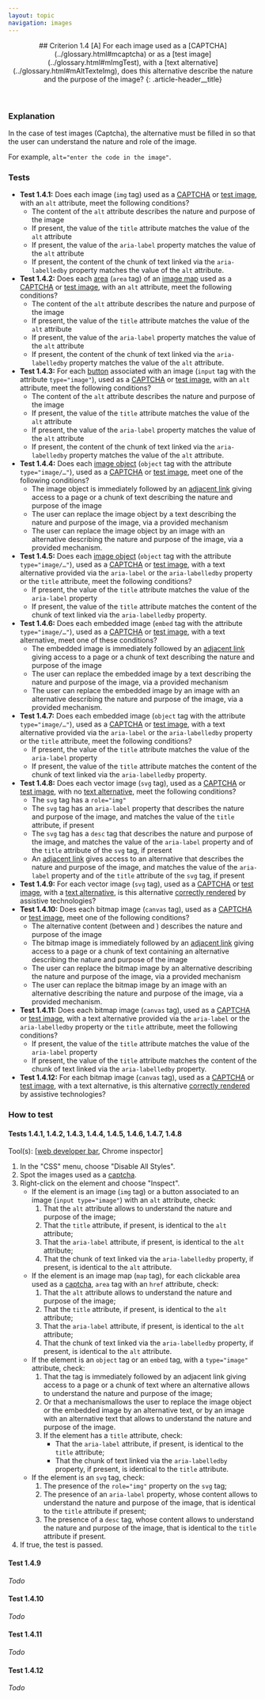 ```yaml
---
layout: topic
navigation: images
---
```


<header>
## Criterion 1.4 [A] <span>For each image used as a [CAPTCHA](../glossary.html#mcaptcha) or as a [test image](../glossary.html#mImgTest), with a [text alternative](../glossary.html#mAltTexteImg), does this alternative describe the nature and the purpose of the image?</span>
{: .article-header__title}
</header>

### Explanation

In the case of test images (Captcha), the alternative must be filled in so that the user can understand the nature and role of the image.

For example, `alt="enter the code in the image"`.

### Tests

*   **Test 1.4.1:** Does each image (`img` tag) used as a [CAPTCHA](../glossary.html#mcaptcha) or [test image](../glossary.html#mImgTest), with an `alt` attribute, meet the following conditions?
    *   The content of the `alt` attribute describes the nature and purpose of the image
    *   If present, the value of the `title` attribute matches the value of the `alt` attribute
    *   If present, the value of the `aria-label` property matches the value of the `alt` attribute
    *   If present, the content of the chunk of text linked via the `aria-labelledby` property matches the value of the `alt` attribute.
*   **Test 1.4.2:** Does each [area](../glossary.html#mZone) (`area` tag) of an [image map](../glossary.html#mImgReactive) used as a [CAPTCHA](../glossary.html#mcaptcha) or [test image](../glossary.html#mImgTest), with an `alt` attribute, meet the following conditions?
    *   The content of the `alt` attribute describes the nature and purpose of the image
    *   If present, the value of the `title` attribute matches the value of the `alt` attribute
    *   If present, the value of the `aria-label` property matches the value of the `alt` attribute
    *   If present, the content of the chunk of text linked via the `aria-labelledby` property matches the value of the `alt` attribute.
*   **Test 1.4.3:** For each [button](../glossary.html#mBtnForm) associated with an image (`input` tag with the attribute `type="image"`), used as a [CAPTCHA](../glossary.html#mcaptcha) or [test image](../glossary.html#mImgTest), with an `alt` attribute, meet the following conditions?
    *   The content of the `alt` attribute describes the nature and purpose of the image
    *   If present, the value of the `title` attribute matches the value of the `alt` attribute
    *   If present, the value of the `aria-label` property matches the value of the `alt` attribute
    *   If present, the content of the chunk of text linked via the `aria-labelledby` property matches the value of the `alt` attribute.
*   **Test 1.4.4:** Does each [image object](../glossary.html#mImgObj) (`object` tag with the attribute `type="image/…"`), used as a [CAPTCHA](../glossary.html#mcaptcha) or [test image](../glossary.html#mImgTest), meet one of the following conditions?
    *   The image object is immediately followed by an [adjacent link](../glossary.html#mLienAdj) giving access to a page or a chunk of text describing the nature and purpose of the image
    *   The user can replace the image object by a text describing the nature and purpose of the image, via a provided mechanism
    *   The user can replace the image object by an image with an alternative describing the nature and purpose of the image, via a provided mechanism.
*   **Test 1.4.5:** Does each [image object](../glossary.html#mImgObj) (`object` tag with the attribute `type="image/…"`), used as a [CAPTCHA](../glossary.html#mcaptcha) or [test image](../glossary.html#mImgTest), with a text alternative provided via the `aria-label` or the `aria-labelledby` property or the `title` attribute, meet the following conditions?
    *   If present, the value of the `title` attribute matches the value of the `aria-label` property
    *   If present, the value of the `title` attribute matches the content of the chunk of text linked via the `aria-labelledby` property.
*   **Test 1.4.6:** Does each embedded image (`embed` tag with the attribute `type="image/…"`), used as a [CAPTCHA](../glossary.html#mcaptcha) or [test image](../glossary.html#mImgTest), with a text alternative, meet one of these conditions?
    *   The embedded image is immediately followed by an [adjacent link](../glossary.html#mLienAdj) giving access to a page or a chunk of text describing the nature and purpose of the image
    *   The user can replace the embedded image by a text describing the nature and purpose of the image, via a provided mechanism
    *   The user can replace the embedded image by an image with an alternative describing the nature and purpose of the image, via a provided mechanism.
*   **Test 1.4.7:** Does each embedded image (`object` tag with the attribute `type="image/…"`), used as a [CAPTCHA](../glossary.html#mcaptcha) or [test image](../glossary.html#mImgTest), with a text alternative provided via the `aria-label` or the `aria-labelledby` property or the `title` attribute, meet the following conditions?
    *   If present, the value of the `title` attribute matches the value of the `aria-label` property
    *   If present, the value of the `title` attribute matches the content of the chunk of text linked via the `aria-labelledby` property.
*   **Test 1.4.8:** Does each vector image (`svg` tag), used as a [CAPTCHA](../glossary.html#mcaptcha) or [test image](../glossary.html#mImgTest), with no [text alternative](../glossary.html#alternative-svg), meet the following conditions?
    *   The `svg` tag has a `role="img"`
    *   The `svg` tag has an `aria-label` property that describes the nature and purpose of the image, and matches the value of the `title` attribute, if present
    *   The `svg` tag has a `desc` tag that describes the nature and purpose of the image, and matches the value of the `aria-label` property and of the `title` attribute of the `svg` tag, if present
    *   An [adjacent link](../glossary.html#mLienAdj) gives access to an alternative that describes the nature and purpose of the image, and matches the value of the `aria-label` property and of the `title` attribute of the `svg` tag, if present
*   **Test 1.4.9:** For each vector image (`svg` tag), used as a [CAPTCHA](../glossary.html#mcaptcha) or [test image](../glossary.html#mImgTest), with a [text alternative](../glossary.html#alternative-svg), is this alternative [correctly rendered](../glossary.html#mCorrectlyRendered) by assistive technologies?
*   **Test 1.4.10:** Does each bitmap image (`canvas` tag), used as a [CAPTCHA](../glossary.html#mcaptcha) or [test image](../glossary.html#mImgTest), meet one of the following conditions?
    *   The alternative content (between <canvas> and </canvas>) describes the nature and purpose of the image
    *   The bitmap image is immediately followed by an [adjacent link](../glossary.html#mLienAdj) giving access to a page or a chunk of text containing an alternative describing the nature and purpose of the image
    *   The user can replace the bitmap image by an alternative describing the nature and purpose of the image, via a provided mechanism
    *   The user can replace the bitmap image by an image with an alternative describing the nature and purpose of the image, via a provided mechanism.
*   **Test 1.4.11:** Does each bitmap image (`canvas` tag), used as a [CAPTCHA](../glossary.html#mcaptcha) or [test image](../glossary.html#mImgTest), with a text alternative provided via the `aria-label` or the `aria-labelledby` property or the `title` attribute, meet the following conditions?
    *   If present, the value of the `title` attribute matches the value of the `aria-label` property
    *   If present, the value of the `title` attribute matches the content of the chunk of text linked via the `aria-labelledby` property.
*   **Test 1.4.12:** For each bitmap image (`canvas` tag), used as a [CAPTCHA](../glossary.html#mcaptcha) or [test image](../glossary.html#mImgTest), with a text alternative, is this alternative [correctly rendered](../glossary.html#mCorrectlyRendered) by assistive technologies?

### How to test

#### Tests 1.4.1, 1.4.2, 1.4.3, 1.4.4, 1.4.5, 1.4.6, 1.4.7, 1.4.8

Tool(s): [[web developer bar](../tools.html#web-developer-bar), Chrome inspector]

1.  In the "CSS" menu, choose "Disable All Styles".
2.  Spot the images used as a [captcha](https://disic.github.io/rgaa_referentiel_en/glossary.html#captcha).
3.  Right-click on the element and choose "Inspect".
    *   If the element is an image (`img` tag) or a button associated to an image (`input type="image"`) with an `alt` attribute, check:
        1.  That the `alt` attribute allows to understand the nature and purpose of the image;
        2.  That the `title` attribute, if present, is identical to the `alt` attribute;
        3.  That the `aria-label` attribute, if present, is identical to the `alt` attribute;
        4.  That the chunk of text linked via the `aria-labelledby` property, if present, is identical to the `alt` attribute.
    *   If the element is an image map (`map` tag), for each clickable area used as a [captcha](https://disic.github.io/rgaa_referentiel_en/glossary.html#captcha), `area` tag with an `href` attribute, check:
        1.  That the `alt` attribute allows to understand the nature and purpose of the image;
        2.  That the `title` attribute, if present, is identical to the `alt` attribute;
        3.  That the `aria-label` attribute, if present, is identical to the `alt` attribute;
        4.  That the chunk of text linked via the `aria-labelledby` property, if present, is identical to the `alt` attribute.
    *   If the element is an `object` tag or an `embed` tag, with a `type="image"` attribute, check:
        1.  That the tag is immediately followed by an adjacent link giving access to a page or a chunk of text where an alternative allows to understand the nature and purpose of the image;
        2.  Or that a mechanismallows the user to replace the image object or the embedded image by an alternative text, or by an image with an alternative text that allows to understand the nature and purpose of the image.
        3.  If the element has a `title` attribute, check:
            *   That the `aria-label` attribute, if present, is identical to the `title` attribute;
            *   That the chunk of text linked via the `aria-labelledby` property, if present, is identical to the `title` attribute.
    *   If the element is an `svg` tag, check:
        1.  The presence of the `role="img"` property on the `svg` tag;
        2.  The presence of an `aria-label` property, whose content allows to understand the nature and purpose of the image, that is identical to the `title` attribute if present;
        3.  The presence of a `desc` tag, whose content allows to understand the nature and purpose of the image, that is identical to the `title` attribute if present.
4.  If true, the test is passed.

#### Test 1.4.9

*Todo*

#### Test 1.4.10

*Todo*

#### Test 1.4.11

*Todo*

#### Test 1.4.12

*Todo*
